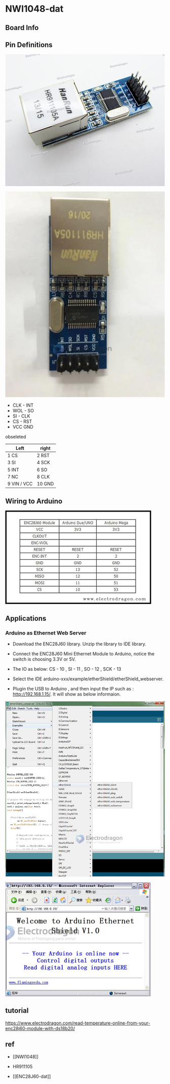 # NWI1048-dat

## Board Info

## Pin Definitions


![](2023-11-24-14-17-46.png)

![](2023-11-24-14-24-13.png)

- CLK - INT
- WOL - SO
- SI - CLK 
- CS - RST
- VCC GND 

obseleted 

| Left        | right  |
| ----------- | ------ |
| 1 CS        | 2 RST  |
| 3 SI        | 4 SCK  |
| 5 INT       | 6 SO   |
| 7 NC        | 8 CLK  |
| 9 VIN / VCC | 10 GND |



## Wiring to Arduino 

![](2023-11-24-14-14-51.png)



## Applications 

### Arduino as Ethernet Web Server

* Download the ENC28J60 library. Unzip the library to IDE library.
* Connect the ENC28J60 Mini Ethernet Module to Arduino, notice the switch is choosing 3.3V or 5V. 
* The IO as below: CS - 10 , SI - 11 , SO - 12 , SCK - 13
* Select the IDE arduino-xxx/example/etherShield/etherShield_webserver.

* Plugin the USB to Arduino , and then input the IP such as : http://192.168.1.15/. It will show as below informaion.

![](2023-11-24-14-15-27.png)

![](2023-11-24-14-15-52.png)

## tutorial

https://www.electrodragon.com/read-temperature-online-from-your-enc28j60-module-with-ds18b20/

## ref

- [[NWI1048]]

- HR911105

- [[ENC28J60-dat]]
